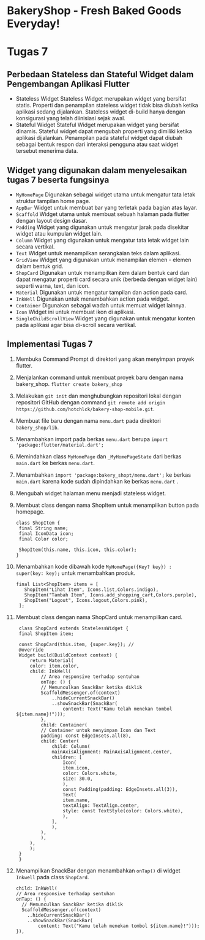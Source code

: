 # BakeryShop - Fresh Baked Goods Everyday!

# Tugas 7 
## Perbedaan Stateless dan Stateful Widget dalam Pengembangan Aplikasi Flutter 
   - Stateless Widget 
     Stateless Widget merupakan widget yang bersifat statis. Properti dan penampilan stateless widget tidak bisa diubah ketika aplikasi sedang dijalankan. Stateless widget di-build hanya dengan konsigurasi yang telah diinisiasi sejak awal. 
   - Stateful Widget 
     Stateful Widget merupakan widget yang bersifat dinamis. Stateful widget dapat mengubah properti yang dimiliki ketika aplikasi dijalankan. Penampilan pada stateful widget dapat diubah sebagai bentuk respon dari interaksi pengguna atau saat widget tersebut menerima data. 

## Widget yang digunakan dalam menyelesaikan tugas 7 beserta fungsinya
   - ```MyHomePage```
     Digunakan sebagai widget utama untuk mengatur tata letak struktur tampilan home page. 
   - ```AppBar```
     Widget untuk membuat bar yang terletak pada bagian atas layar. 
   - ```Scaffold```
     Widget utama untuk membuat sebuah halaman pada flutter dengan layout design dasar.
   - ```Padding```
     Widget yang digunakan untuk mengatur jarak pada disekitar widget atau kumpulan widget lain. 
   - ```Column```
     Widget yang digunakan untuk mengatur tata letak widget lain secara vertikal.
   - ```Text```
     Widget untuk menampilkan serangkaian teks dalam aplikasi.
   - ```GridView```
     Widget yang digunakan untuk menampilan elemen - elemen dalam bentuk grid. 
   - ```ShopCard```
     Digunakan untuk menampilkan item dalam bentuk card dan dapat mengatur properti card secara unik (berbeda dengan widget lain) seperti warna, text, dan icon. 
   - ```Material```
     Digunakan untuk mengatur tampilan dan action pada card.
   - ```InkWell```
     Digunakan untuk menambahkan action pada widget.
   - ```Container```
     Digunakan sebagai wadah untuk memuat widget lainnya. 
   - ```Icon```
     Widget ini untuk membuat ikon di aplikasi.
   - ```SingleChildScrollView```
     Widget yang digunakan untuk mengatur konten pada aplikasi agar bisa di-scroll secara vertikal. 

## Implementasi Tugas 7
   1. Membuka Command Prompt di direktori yang akan menyimpan proyek flutter.
   2. Menjalankan command untuk membuat proyek baru dengan nama bakery_shop.
      ```flutter create bakery_shop``` 
   3. Melakukan ```git init``` dan menghubungkan repositori lokal dengan repositori GitHub dengan command ```git remote add origin https://github.com/hotchlck/bakery-shop-mobile.git```.
   4. Membuat file baru dengan nama ```menu.dart``` pada direktori ```bakery_shop/lib```.
   5. Menambahkan import pada berkas ```menu.dart``` berupa ```import 'package:flutter/material.dart';```
   6. Memindahkan class ```MyHomePage``` dan ```_MyHomePageState``` dari berkas ```main.dart``` ke berkas ```menu.dart```. 
   7. Menambahkan  ```import 'package:bakery_shopt/menu.dart';``` ke berkas ```main.dart``` karena kode sudah dipindahkan ke berkas ```menu.dart``` .
   8. Mengubah widget halaman menu menjadi stateless widget. 
   9. Membuat class dengan nama ShopItem untuk menampilkan button pada homepage. 
      ```
      class ShopItem {
       final String name;
       final IconData icon;
       final Color color;
   
       ShopItem(this.name, this.icon, this.color);
      } 
      ```
   10. Menambahkan kode dibawah kode ```MyHomePage({Key? key}) : super(key: key);``` untuk menambahkan produk.
       ```
       final List<ShopItem> items = [
          ShopItem("Lihat Item", Icons.list,Colors.indigo),
          ShopItem("Tambah Item", Icons.add_shopping_cart,Colors.purple),
          ShopItem("Logout", Icons.logout,Colors.pink),
        ];
       ```
       
   12. Membuat class dengan nama ShopCard untuk menampilkan card. 
         ```
          class ShopCard extends StatelessWidget {
          final ShopItem item;
      
          const ShopCard(this.item, {super.key}); // 
          @override
          Widget build(BuildContext context) {
              return Material(
              color: item.color,
              child: InkWell(
                  // Area responsive terhadap sentuhan
                  onTap: () {
                  // Memunculkan SnackBar ketika diklik
                  ScaffoldMessenger.of(context)
                      ..hideCurrentSnackBar()
                      ..showSnackBar(SnackBar(
                          content: Text("Kamu telah menekan tombol ${item.name}!")));
                  },
                  child: Container(
                  // Container untuk menyimpan Icon dan Text
                  padding: const EdgeInsets.all(8),
                  child: Center(
                      child: Column(
                      mainAxisAlignment: MainAxisAlignment.center,
                      children: [
                          Icon(
                          item.icon,
                          color: Colors.white,
                          size: 30.0,
                          ),
                          const Padding(padding: EdgeInsets.all(3)),
                          Text(
                          item.name,
                          textAlign: TextAlign.center,
                          style: const TextStyle(color: Colors.white),
                          ),
                      ],
                      ),
                  ),
                  ),
              ),
              );
          }
          } 
         ```
   13. Menampilkan SnackBar dengan menambahkan ```onTap()``` di widget ```Inkwell``` pada class ```ShopCard```.
        ```
        child: InkWell(
        // Area responsive terhadap sentuhan
        onTap: () {
          // Memunculkan SnackBar ketika diklik
          ScaffoldMessenger.of(context)
            ..hideCurrentSnackBar()
            ..showSnackBar(SnackBar(
                content: Text("Kamu telah menekan tombol ${item.name}!")));
        }),
        ```
   




